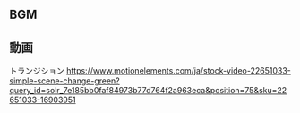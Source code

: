 ## BGM

## 動画

トランジション
https://www.motionelements.com/ja/stock-video-22651033-simple-scene-change-green?query_id=solr_7e185bb0faf84973b77d764f2a963eca&position=75&sku=22651033-16903951
